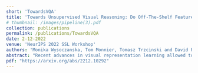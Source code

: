 ```yaml
---
short: 'TowardsVQA'
title: 'Towards Unsupervised Visual Reasoning: Do Off-The-Shelf Features Know How to Reason?'
# thumbnail: /images/pipeline(3).pdf
collection: publications
permalink: /publications/TowardsVQA
date: 2-12-2022
venue: 'NeurIPS 2022 SSL Workshop'
authors: 'Monika Wysoczanska, Tom Monnier, Tomasz Trzcinski and David Picard'
abstract: "Recent advances in visual representation learning allowed to build an abundance of powerful off-the-shelf features that are ready-to-use for numerous downstream tasks. This work aims to assess how well these features preserve information about the objects, such as their spatial location, their visual properties and their relative relationships. We propose to do so by evaluating them in the context of visual reasoning, where multiple objects with complex relationships and different attributes are at play. More specifically, we introduce a protocol to evaluate visual representations for the task of Visual Question Answering. In order to decouple visual feature extraction from reasoning, we design a specific attention-based reasoning module which is trained on the frozen visual representations to be evaluated, in a spirit similar to standard feature evaluations relying on shallow networks. We compare two types of visual representations, densely extracted local features and object-centric ones, against the performances of a perfect image representation using ground truth. Our main findings are two-fold. First, despite excellent performances on classical proxy tasks, such representations fall short for solving complex reasoning problem. Second, object-centric features better preserve the critical information necessary to perform visual reasoning. In our proposed framework we show how to methodologically approach this evaluation."
pdf: "https://arxiv.org/abs/2212.10292"
---
```


